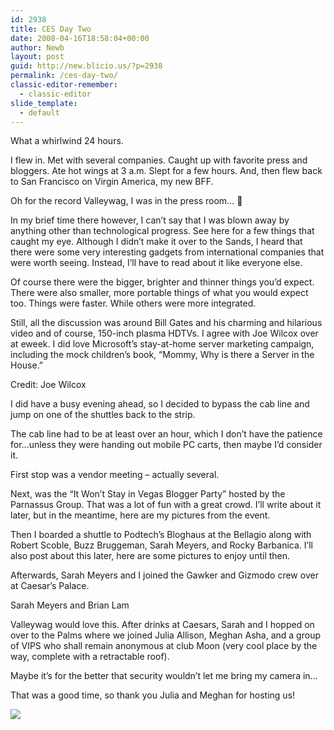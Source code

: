 ```yaml
---
id: 2938
title: CES Day Two
date: 2008-04-16T18:58:04+00:00
author: Newb
layout: post
guid: http://new.blicio.us/?p=2938
permalink: /ces-day-two/
classic-editor-remember:
  - classic-editor
slide_template:
  - default
---
```

What a whirlwind 24 hours.

I flew in. Met with several companies. Caught up with favorite press and bloggers. Ate hot wings at 3 a.m. Slept for a few hours. And, then flew back to San Francisco on Virgin America, my new BFF.

Oh for the record Valleywag, I was in the press room… 🙂

In my brief time there however, I can’t say that I was blown away by anything other than technological progress. See here for a few things that caught my eye. Although I didn’t make it over to the Sands, I heard that there were some very interesting gadgets from international companies that were worth seeing. Instead, I’ll have to read about it like everyone else.

Of course there were the bigger, brighter and thinner things you’d expect. There were also smaller, more portable things of what you would expect too. Things were faster. While others were more integrated.

Still, all the discussion was around Bill Gates and his charming and hilarious video and of course, 150-inch plasma HDTVs. I agree with Joe Wilcox over at eweek. I did love Microsoft’s stay-at-home server marketing campaign, including the mock children’s book, “Mommy, Why is there a Server in the House.”

Credit: Joe Wilcox

I did have a busy evening ahead, so I decided to bypass the cab line and jump on one of the shuttles back to the strip.

The cab line had to be at least over an hour, which I don’t have the patience for…unless they were handing out mobile PC carts, then maybe I’d consider it.

First stop was a vendor meeting – actually several.

Next, was the “It Won’t Stay in Vegas Blogger Party” hosted by the Parnassus Group. That was a lot of fun with a great crowd. I’ll write about it later, but in the meantime, here are my pictures from the event.

Then I boarded a shuttle to Podtech’s Bloghaus at the Bellagio along with Robert Scoble, Buzz Bruggeman, Sarah Meyers, and Rocky Barbanica. I’ll also post about this later, here are some pictures to enjoy until then.

Afterwards, Sarah Meyers and I joined the Gawker and Gizmodo crew over at Caesar’s Palace.

Sarah Meyers and Brian Lam

Valleywag would love this. After drinks at Caesars, Sarah and I hopped on over to the Palms where we joined Julia Allison, Meghan Asha, and a group of VIPS who shall remain anonymous at club Moon (very cool place by the way, complete with a retractable roof).

Maybe it’s for the better that security wouldn’t let me bring my camera in…

That was a good time, so thank you Julia and Meghan for hosting us!

![](https://web.archive.org/web/20131212043110im_/http://data.tumblr.com/NB8YioMLi3zd0rwieUQITcoZ_400.jpg)